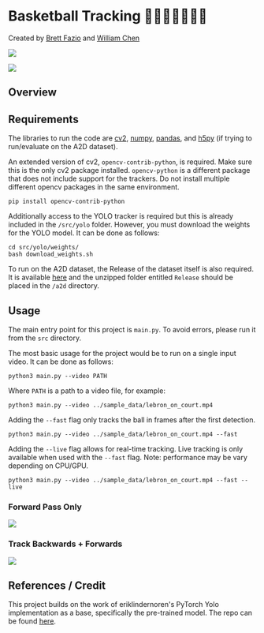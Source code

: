 # Basketball Tracking 🏀⛹🏻‍♀️⛹🏿‍♂️

Created by [Brett Fazio](http://linkedin.com/in/brett-fazio/) and [William Chen](https://www.linkedin.com/in/william-chen-6474a216b/)

![](assets/bron.gif)

![](assets/davis.gif)

## Overview

## Requirements 

The libraries to run the code are [cv2](https://pypi.org/project/opencv-python/), [numpy](https://numpy.org/), [pandas](https://pandas.pydata.org/), and [h5py](https://www.h5py.org/) (if trying to run/evaluate on the A2D dataset). 

An extended version of cv2, ```opencv-contrib-python```, is required. Make sure this is the only cv2 package installed. ```opencv-python``` is a different package that does not include support for the trackers. Do not install multiple different opencv packages in the same environment.
```
pip install opencv-contrib-python
```

Additionally access to the YOLO tracker is required but this is already included in the `/src/yolo` folder. However, you must download the weights for the YOLO model. It can be done as follows:

```
cd src/yolo/weights/
bash download_weights.sh
```

To run on the A2D dataset, the Release of the dataset itself is also required. It is available [here](https://web.eecs.umich.edu/~jjcorso/r/a2d/) and the unzipped folder entitled `Release` should be placed in the `/a2d` directory.

## Usage

The main entry point for this project is `main.py`. To avoid errors, please run it from the `src` directory. 

The most basic usage for the project would be to run on a single input video. It can be done as follows:

```
python3 main.py --video PATH
```

Where `PATH` is a path to a video file, for example:

```
python3 main.py --video ../sample_data/lebron_on_court.mp4
```

Adding the `--fast` flag only tracks the ball in frames after the first detection. 
```
python3 main.py --video ../sample_data/lebron_on_court.mp4 --fast
```

Adding the `--live` flag allows for real-time tracking. Live tracking is only available when used with the `--fast` flag.
Note: performance may be vary depending on CPU/GPU.
```
python3 main.py --video ../sample_data/lebron_on_court.mp4 --fast --live
```

### Forward Pass Only
![](assets/forwards.gif) 

### Track Backwards + Forwards
![](assets/full.gif)

## References / Credit

This project builds on the work of eriklindernoren's PyTorch Yolo implementation as a base, specifically the pre-trained model. The repo can be found [here](https://github.com/eriklindernoren/PyTorch-YOLOv3).

